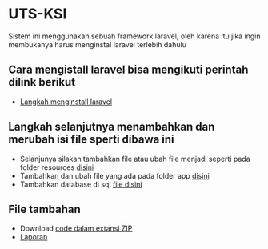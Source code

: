 # UTS-KSI

Sistem ini menggunakan sebuah framework laravel, oleh karena itu jika ingin membukanya harus menginstal laravel terlebih dahulu

## Cara mengistall laravel bisa mengikuti perintah dilink berikut
* [Langkah menginstall laravel](https://laravel.com/docs/6.x/installation)

## Langkah selanjutnya menambahkan dan merubah isi file sperti dibawa ini
* Selanjunya silakan tambahkan file atau ubah file menjadi seperti pada folder resources [disini](https://github.com/anggrndewi/UTS-KSI/tree/main/resources)
* Tambahkan dan ubah file yang ada pada folder app [disini](https://github.com/anggrndewi/UTS-KSI/tree/main/app)
* Tambahkan database di sql [file disini](https://github.com/anggrndewi/UTS-KSI/tree/main/Database)

## File tambahan 
* Download [code dalam extansi ZIP](https://drive.google.com/file/d/18Ia3wNniOHBZHQRIF2vATtva9ngLOcoA/view?usp=share_link)
* [Laporan](https://drive.google.com/file/d/1McxCSoWHpSHRGGy6drTYn15qQe1Lz5Az/view?usp=share_link)
